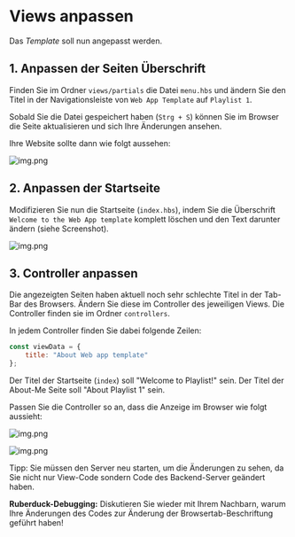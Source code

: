 # Views anpassen

Das *Template* soll nun angepasst werden.

## 1. Anpassen der Seiten Überschrift

Finden Sie im Ordner `views/partials` die Datei `menu.hbs` und ändern Sie den Titel in der Navigationsleiste von `Web App Template` auf `Playlist 1`.

Sobald Sie die Datei gespeichert haben (`Strg + S`) können Sie im Browser die Seite aktualisieren und sich Ihre Änderungen ansehen.

Ihre Website sollte dann wie folgt aussehen:

![img.png](img/Anpassung_01.png)

## 2. Anpassen der Startseite

Modifizieren Sie nun die Startseite (`index.hbs`), indem Sie die Überschrift `Welcome to the Web App template` komplett löschen und den Text darunter ändern (siehe Screenshot).

![img.png](img/Anpassung_02.png)

## 3. Controller anpassen

Die angezeigten Seiten haben aktuell noch sehr schlechte Titel in der Tab-Bar des Browsers.
Ändern Sie diese im Controller des jeweiligen Views. Die Controller finden sie im Ordner `controllers`.

In jedem Controller finden Sie dabei folgende Zeilen:

```js
const viewData = {
	title: "About Web app template"
};
```

Der Titel der Startseite (`index`) soll "Welcome to Playlist!"  sein.  Der Titel der About-Me Seite soll "About Playlist 1" sein.

Passen Sie die Controller so an, dass die Anzeige im Browser wie folgt aussieht:

![img.png](img/Anpassung_03.png)

![img.png](img/Anpassung_04.png)

Tipp: Sie müssen den Server neu starten, um die Änderungen zu sehen, da Sie nicht nur View-Code sondern Code des Backend-Server geändert haben.

**Ruberduck-Debugging:** Diskutieren Sie wieder mit Ihrem Nachbarn, warum Ihre Änderungen des Codes zur Änderung der Browsertab-Beschriftung geführt haben!

